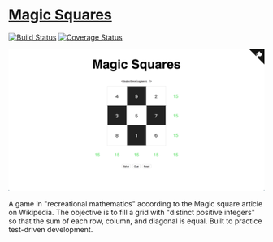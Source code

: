 # [Magic Squares](https://magic-squares.surge.sh)

[![Build Status](https://travis-ci.org/bantuist/magic-squares.svg?branch=master)](https://travis-ci.org/bantuist/magic-squares)
[![Coverage Status](https://coveralls.io/repos/github/bantuist/magic-squares/badge.svg)](https://coveralls.io/github/bantuist/magic-squares)

![Magic Squares](./screenshot.png)

A game in "recreational mathematics" according to the Magic square article on Wikipedia. The objective is to fill a grid with "distinct positive integers" so that the sum of each row, column, and diagonal is equal. Built to practice test-driven development.
